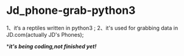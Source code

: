 # Jd_phone-grab-python3
1、it‘s a  reptiles written in python3 ; 2、it's used for grabbing data in JD.com(actually JD's Phones); 

****it's being coding,not finished yet!***
